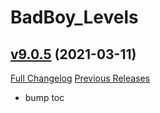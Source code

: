 # BadBoy_Levels

## [v9.0.5](https://github.com/funkydude/BadBoy_Levels/tree/v9.0.5) (2021-03-11)
[Full Changelog](https://github.com/funkydude/BadBoy_Levels/compare/v9.0.4...v9.0.5) [Previous Releases](https://github.com/funkydude/BadBoy_Levels/releases)

- bump toc  
